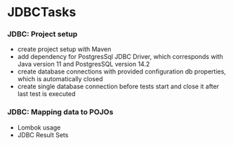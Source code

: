 # JDBCTasks

### JDBC: Project setup
- create project setup with Maven
- add dependency for PostgresSql JDBC Driver, which corresponds with Java version 11 
and PostgresSQL version 14.2
- create database connections with provided configuration db properties, which is 
automatically closed
- create single database connection before tests start and close it after last test is executed 

### JDBC: Mapping data to POJOs
- Lombok usage
- JDBC Result Sets